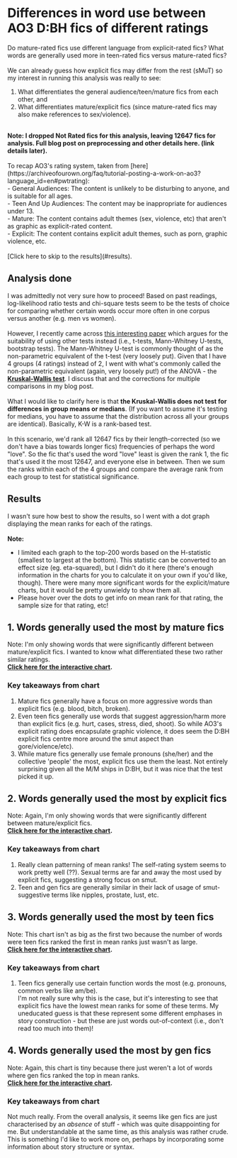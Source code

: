 # Differences in word use between AO3 D:BH fics of different ratings
Do mature-rated fics use different language from explicit-rated fics? What words are generally used more in teen-rated fics versus mature-rated fics? <br>
<br>
We can already guess how explicit fics may differ from the rest (sMuT) so my interest in running this analysis was really to see:<br>
1) What differentiates the general audience/teen/mature fics from each other, and <br>
2) What differentiates mature/explicit fics (since mature-rated fics may also make references to sex/violence). <br>
<br>
<b>Note: I dropped Not Rated fics for this analysis, leaving 12647 fics for analysis. Full blog post on preprocessing and other details here. (link details later).</b> <br>
<br>
To recap AO3's rating system, taken from [here](https://archiveofourown.org/faq/tutorial-posting-a-work-on-ao3?language_id=en#pwtrating):<br>
- General Audiences: The content is unlikely to be disturbing to anyone, and is suitable for all ages. <br>
- Teen And Up Audiences: The content may be inappropriate for audiences under 13. <br>
- Mature: The content contains adult themes (sex, violence, etc) that aren't as graphic as explicit-rated content.<br>
- Explicit: The content contains explicit adult themes, such as porn, graphic violence, etc.<br>
<br>
[Click here to skip to the results](#results).

## Analysis done
I was admittedly not very sure how to proceed! Based on past readings, log-likelihood ratio tests and chi-square tests seem to be the tests of choice for comparing whether certain words occur more often in one corpus versus another (e.g. men vs women).<br>
<br>
However, I recently came across [this interesting paper](https://users.ics.aalto.fi/lijffijt/articles/lijffijt2015a.pdf) which argues for the suitability of using other tests instead (i.e., t-tests, Mann-Whitney U-tests, bootstrap tests). The Mann-Whitney U-test is commonly thought of as the non-parametric equivalent of the t-test (very loosely put). Given that I have 4 groups (4 ratings) instead of 2, I went with what's commonly called the non-parametric equivalent (again, very loosely put!) of the ANOVA - the <b> [Kruskal-Wallis test](https://en.wikipedia.org/wiki/Kruskal%E2%80%93Wallis_one-way_analysis_of_variance)</b>. I discuss that and the corrections for multiple comparisons in my blog post. <br>
<br>
What I would like to clarify here is that <b> the Kruskal-Wallis does not test for differences in group means or medians</b>. (If you want to assume it's testing for medians, you have to assume that the distribution across all your groups are identical). Basically, K-W is a rank-based test. <br>
<br>
In this scenario, we'd rank all 12647 fics by their length-corrected (so we don't have a bias towards longer fics) frequencies of perhaps the word "love". So the fic that's used the word "love" least is given the rank 1, the fic that's used it the most 12647, and everyone else in between. Then we sum the ranks within each of the 4 groups and compare the average rank from each group to test for statistical significance.

## Results
I wasn't sure how best to show the results, so I went with a dot graph displaying the mean ranks for each of the ratings. <br>
<br>
<b>Note:</b><br>
- I limited each graph to the top-200 words based on the H-statistic (smallest to largest at the bottom). This statistic can be converted to an effect size (eg. eta-squared), but I didn't do it here (there's enough information in the charts for you to calculate it on your own if you'd like, though). There were many more significant words for the explicit/mature charts, but it would be pretty unwieldy to show them all. <br>
- Please hover over the dots to get info on mean rank for that rating, the sample size for that rating, etc! <br>

## 1. Words generally used the most by mature fics
Note: I'm only showing words that were significantly different between mature/explicit fics. I wanted to know what differentiated these two rather similar ratings.<br>
<b>[Click here for the interactive chart](/visuals/05_kw/mature_n1.html).</b><br>
### Key takeaways from chart<br>
1) Mature fics generally have a focus on more aggressive words than explicit fics (e.g. blood, bitch, broken).<br>
2) Even teen fics generally use words that suggest aggression/harm more than explicit fics (e.g. hurt, cases, stress, died, shoot).
So while AO3's explicit rating does encapsulate graphic violence, it does seem the D:BH explicit fics centre more around the smut aspect than gore/violence/etc).<br>
3) While mature fics generally use female pronouns (she/her) and the collective 'people' the most, explicit fics use them the least.
Not entirely surprising given all the M/M ships in D:BH, but it was nice that the test picked it up.<br>

## 2. Words generally used the most by explicit fics<br>
Note: Again, I'm only showing words that were significantly different between mature/explicit fics.<br>
<b>[Click here for the interactive chart](/visuals/05_kw/explicit_n1.html).</b><br>
### Key takeaways from chart<br>
1) Really clean patterning of mean ranks! The self-rating system seems to work pretty well (??). Sexual terms are far and away the most used by explicit fics, suggesting a strong focus on smut.<br>
2) Teen and gen fics are generally similar in their lack of usage of smut-suggestive terms like nipples, prostate, lust, etc.<br>

## 3. Words generally used the most by teen fics<br>
Note: This chart isn't as big as the first two because the number of words were teen fics ranked the first in mean ranks just wasn't as large.<br>
<b>[Click here for the interactive chart](/visuals/05_kw/teen_n1.html).</b>
### Key takeaways from chart<br>
1) Teen fics generally use certain function words the most (e.g. pronouns, common verbs like am/be).<br>
I'm not really sure why this is the case, but it's interesting to see that explicit fics have the lowest mean ranks for some of these terms. My uneducated guess is that these represent some different emphases in story construction - but these are just words out-of-context (i.e., don't read too much into them)!<br>

## 4. Words generally used the most by gen fics<br>
Note: Again, this chart is tiny because there just weren't a lot of words where gen fics ranked the top in mean ranks.<br>
<b>[Click here for the interactive chart](/visuals/05_kw/ga_n1.html).</b><br>
### Key takeaways from chart<br>
Not much really. From the overall analysis, it seems like gen fics are just characterised by an <i>absence</i> of stuff - which was quite disappointing for me. But understandable at the same time, as this analysis was rather crude. This is something I'd like to work more on, perhaps by incorporating some information about story structure or syntax. 
